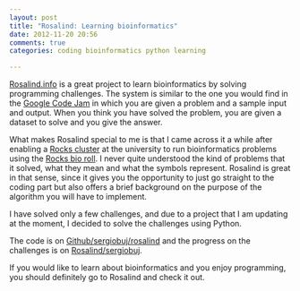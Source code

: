 ```yaml
---
layout: post
title: "Rosalind: Learning bioinformatics"
date: 2012-11-20 20:56
comments: true
categories: coding bioinformatics python learning

---
```


[Rosalind.info](http://rosalind.info) is a great project to learn bioinformatics by solving programming challenges. The system is similar to the one you would find in the [Google Code Jam](http://code.google.com/codejam) in which you are given a problem and a sample input and output. When you think you have solved the problem, you are given a dataset to solve and you give the answer.

What makes Rosalind special to me is that I came across it a while after enabling  a [Rocks cluster](http://www.rocksclusters.org/) at the university to run bioinformatics problems using the [Rocks bio roll](http://www.rocksclusters.org/roll-documentation/bio/). I never quite understood the kind of problems that it solved, what they mean and what the symbols represent. Rosalind is great in that sense, since it gives you the opportunity to just go straight to the coding part but also offers a brief background on the purpose of the algorithm you will have to implement.

I have solved only a few challenges, and due to a project that I am updating at the moment, I decided to solve the challenges using Python.

The code is on [Github/sergiobuj/rosalind](https://github.com/sergiobuj/rosalind) and the progress on the challenges is on [Rosalind/sergiobuj](http://rosalind.info/users/sergiobuj/).

If you would like to learn about bioinformatics and you enjoy programming, you should definitely go to Rosalind and check it out.